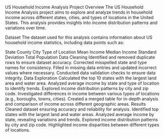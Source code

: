 US Household Income Analysis
Project Overview
The US Household Income Analysis project aims to explore and analyze trends in household income across different states, cities, and types of locations in the United States. This analysis provides insights into income distribution patterns and variations over time.

Dataset
The dataset used for this analysis contains information about US household income statistics, including data points such as:

State
County
City
Type of Location
Mean Income
Median Income
Standard Deviation
Total Population
Data Cleaning
Identified and removed duplicate rows to ensure dataset accuracy.
Corrected misspelled state and type names for consistency.
Filled in missing data entries and updated incorrect values where necessary.
Conducted data validation checks to ensure data integrity.
Data Exploration
Calculated the top 10 states with the largest land area and water area.
Analyzed average income by state and type of location to identify trends.
Explored income distribution patterns by city and zip code.
Investigated differences in income between various types of locations (e.g., boroughs, towns, cities).
Created a merged table for in-depth analysis and comparison of income across different geographic areas.
Results
Cleaned dataset ensuring accuracy and reliability for analysis.
Identified top states with the largest land and water areas.
Analyzed average income by state, revealing variations and trends.
Explored income distribution patterns by city and zip code.
Highlighted income disparities between different types of locations.
